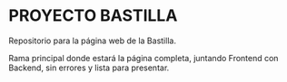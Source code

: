 # PROYECTO BASTILLA
Repositorio para la página web de la Bastilla.

Rama principal donde estará la página completa, juntando Frontend con Backend, sin errores y lista para presentar.

